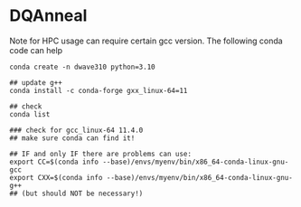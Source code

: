 # DQAnneal




Note for HPC usage can require certain gcc version. The following conda code can help

```
conda create -n dwave310 python=3.10

## update g++
conda install -c conda-forge gxx_linux-64=11

## check
conda list

### check for gcc_linux-64 11.4.0
## make sure conda can find it! 

## IF and only IF there are problems can use: 
export CC=$(conda info --base)/envs/myenv/bin/x86_64-conda-linux-gnu-gcc 
export CXX=$(conda info --base)/envs/myenv/bin/x86_64-conda-linux-gnu-g++
## (but should NOT be necessary!)
```
